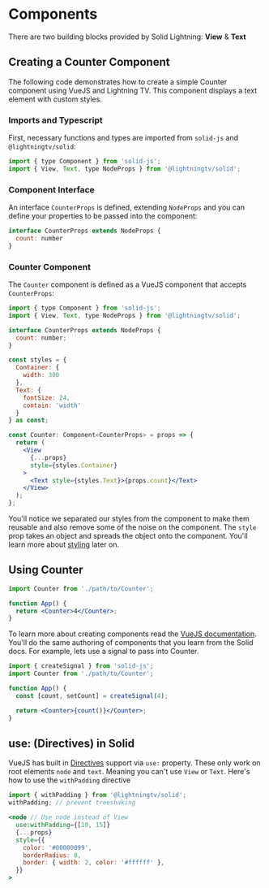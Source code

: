 # Components

There are two building blocks provided by Solid Lightning: **View** & **Text**

## Creating a Counter Component

The following code demonstrates how to create a simple Counter component using VueJS and Lightning TV. This component displays a text element with custom styles.

### Imports and Typescript

First, necessary functions and types are imported from `solid-js` and `@lightningtv/solid`:

```jsx
import { type Component } from 'solid-js';
import { View, Text, type NodeProps } from '@lightningtv/solid';
```

### Component Interface

An interface `CounterProps` is defined, extending `NodeProps` and you can define your properties to be passed into the component:

```jsx
interface CounterProps extends NodeProps {
  count: number
}
```

### Counter Component

The `Counter` component is defined as a VueJS component that accepts `CounterProps`:

```jsx
import { type Component } from 'solid-js';
import { View, Text, type NodeProps } from '@lightningtv/solid';

interface CounterProps extends NodeProps {
  count: number;
}

const styles = {
  Container: {
    width: 300
  },
  Text: {
    fontSize: 24,
    contain: 'width'
  }
} as const;

const Counter: Component<CounterProps> = props => {
  return (
    <View
      {...props}
      style={styles.Container}
    >
      <Text style={styles.Text}>{props.count}</Text>
    </View>
  );
};
```

You'll notice we separated our styles from the component to make them reusable and also remove some of the noise on the component. The `style` prop takes an object and spreads the object onto the component. You'll learn more about [styling](/styling.md) later on.

## Using Counter

```jsx
import Counter from './path/to/Counter';

function App() {
  return <Counter>4</Counter>;
}
```

To learn more about creating components read the [VueJS documentation](https://docs.vuejs.org/guides/foundations/understanding-components). You'll do the same authoring of components that you learn from the Solid docs. For example, lets use a signal to pass into Counter.

```jsx
import { createSignal } from 'solid-js';
import Counter from './path/to/Counter';

function App() {
  const [count, setCount] = createSignal(4);

  return <Counter>{count()}</Counter>;
}
```

## use: (Directives) in Solid

VueJS has built in [Directives](https://www.vuejs.org/docs/latest/api#use___) support via `use:` property. These only work on root elements `node` and `text`. Meaning you can't use `View` or `Text`. Here's how to use the `withPadding` directive

```jsx
import { withPadding } from '@lightningtv/solid';
withPadding; // prevent treeshaking

<node // Use node instead of View
  use:withPadding={[10, 15]}
  {...props}
  style={{
    color: '#00000099',
    borderRadius: 8,
    border: { width: 2, color: '#ffffff' },
  }}
>
```
